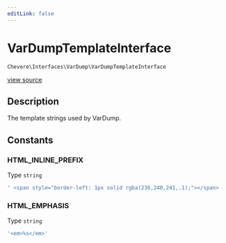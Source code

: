```yaml
---
editLink: false
---
```


# VarDumpTemplateInterface

`Chevere\Interfaces\VarDump\VarDumpTemplateInterface`

[view source](https://github.com/chevere/chevere/blob/master/src/Chevere/Interfaces/VarDump/VarDumpTemplateInterface.php)

## Description

The template strings used by VarDump.

## Constants

### HTML_INLINE_PREFIX

Type `string`

```php
' <span style="border-left: 1px solid rgba(236,240,241,.1);"></span>  '
```

### HTML_EMPHASIS

Type `string`

```php
'<em>%s</em>'
```
